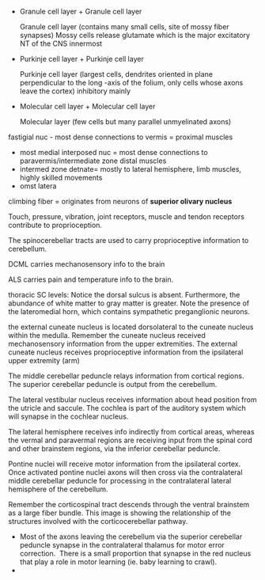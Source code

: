 - Granule cell layer + Granule cell layer
    
    Granule cell layer (contains many small cells, site of mossy fiber synapses)
    Mossy cells release glutamate which is the major excitatory NT of the CNS
    innermost 
    
- Purkinje cell layer + Purkinje cell layer
    
    Purkinje cell layer (largest cells, dendrites oriented in plane perpendicular to the long -axis of the folium, only cells whose axons leave the cortex)
    inhibitory mainly 
    
- Molecular cell layer + Molecular cell layer
    
    Molecular layer (few cells but many parallel unmyelinated axons)

fastigial nuc - most dense connections to vermis = proximal muscles
- most medial 
interposed nuc = most dense connections to paravermis/intermediate zone distal muscles
- intermed zone 
detnate= mostly to lateral hemisphere, limb muscles, highly skilled movements 
- omst latera 

climbing fiber = originates from neurons of **superior olivary nucleus**

Touch, pressure, vibration, joint receptors, muscle and tendon receptors contribute to proprioception.

The spinocerebellar tracts are used to carry  proprioceptive information to cerebellum. 

DCML carries mechanosensory info to the brain 

ALS carries pain and temperature info to the brain.

thoracic SC levels: Notice the dorsal sulcus is absent. Furthermore, the abundance of white matter to gray matter is greater. Note the presence of the lateromedial horn, which contains sympathetic preganglionic neurons.

the external cuneate nucleus is located dorsolateral to the cuneate nucleus within the medulla. Remember the cuneate nucleus received mechanosensory information from the upper extremities.
The external cuneate nucleus receives proprioceptive information from the ipsilateral upper extremity (arm)

The middle cerebellar peduncle relays information from cortical regions. The superior cerebellar peduncle is output from the cerebellum.

The lateral vestibular nucleus receives information about head position from the utricle and saccule. The cochlea is part of the auditory system which will synapse in the cochlear nucleus.

The lateral hemisphere receives info indirectly from cortical areas, whereas the vermal and paravermal regions are receiving input from the spinal cord and other brainstem regions, via the inferior cerebellar peduncle.

Pontine nuclei will receive motor information from the ipsilateral cortex. Once activated pontine nuclei axons will then cross via the contralateral middle cerebellar peduncle for processing in the contralateral lateral hemisphere of the cerebellum.

Remember the corticospinal tract descends through the ventral brainstem as a large fiber bundle. This image is showing the relationship of the structures involved with the corticocerebellar pathway.
- Most of the axons leaving the cerebellum via the superior cerebellar peduncle synapse in the contralateral thalamus for motor error correction.  There is a small proportion that synapse in the red nucleus that play a role in motor learning (ie. baby learning to crawl).
- 